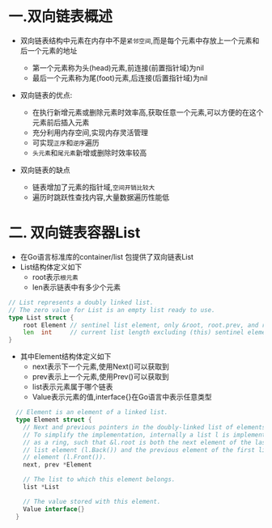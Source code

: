 # 一.双向链表概述


* 双向链表结构中元素在内存中不是`紧邻空间`,而是每个元素中存放上一个元素和后一个元素的地址

  * 第一个元素称为头(head)元素,前连接(前置指针域)为nil
  * 最后一个元素称为尾(foot)元素,后连接(后置指针域)为nil

* 双向链表的优点:

  * 在执行新增元素或删除元素时效率高,获取任意一个元素,可以方便的在这个元素前后插入元素
  * 充分利用内存空间,实现内存灵活管理
  * 可实现`正序`和`逆序`遍历
  * `头元素`和`尾元素`新增或删除时效率较高

* 双向链表的缺点

  * 链表增加了元素的指针域,`空间开销比较大`
  * 遍历时跳跃性查找内容,大量数据遍历性能低

# 二. 双向链表容器List

* 在Go语言标准库的container/list 包提供了双向链表List
* List结构体定义如下
  * root表示`根元素`
  * len表示链表中有多少个元素

```Go
// List represents a doubly linked list.
// The zero value for List is an empty list ready to use.
type List struct {
	root Element // sentinel list element, only &root, root.prev, and root.next are used
	len  int     // current list length excluding (this) sentinel element
}
```

* 其中Element结构体定义如下
  * next表示下一个元素,使用Next()可以获取到
  * prev表示上一个元素,使用Prev()可以获取到
  * list表示元素属于哪个链表
  * Value表示元素的值,interface{}在Go语言中表示任意类型

```Go
  // Element is an element of a linked list.
  type Element struct {
  	// Next and previous pointers in the doubly-linked list of elements.
  	// To simplify the implementation, internally a list l is implemented
  	// as a ring, such that &l.root is both the next element of the last
  	// list element (l.Back()) and the previous element of the first list
  	// element (l.Front()).
  	next, prev *Element

  	// The list to which this element belongs.
  	list *List

  	// The value stored with this element.
  	Value interface{}
  }
```